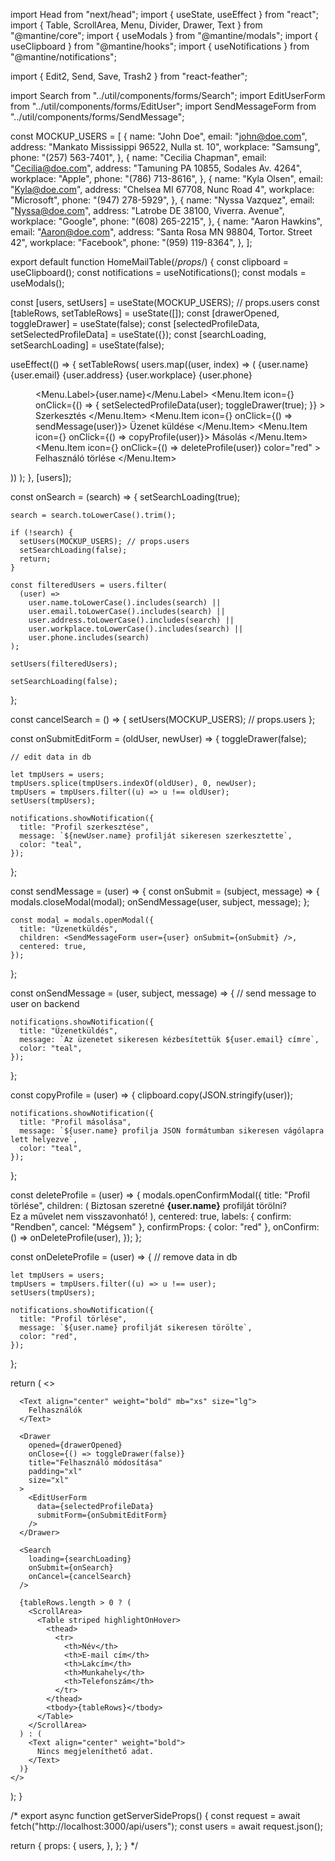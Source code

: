 import Head from "next/head";
import { useState, useEffect } from "react";
import { Table, ScrollArea, Menu, Divider, Drawer, Text } from "@mantine/core";
import { useModals } from "@mantine/modals";
import { useClipboard } from "@mantine/hooks";
import { useNotifications } from "@mantine/notifications";

import { Edit2, Send, Save, Trash2 } from "react-feather";

import Search from "../util/components/forms/Search";
import EditUserForm from "../util/components/forms/EditUser";
import SendMessageForm from "../util/components/forms/SendMessage";

const MOCKUP_USERS = [
  {
    name: "John Doe",
    email: "john@doe.com",
    address: "Mankato Mississippi 96522, Nulla st. 10",
    workplace: "Samsung",
    phone: "(257) 563-7401",
  },
  {
    name: "Cecilia Chapman",
    email: "Cecilia@doe.com",
    address: "Tamuning PA 10855, Sodales Av. 4264",
    workplace: "Apple",
    phone: "(786) 713-8616",
  },
  {
    name: "Kyla Olsen",
    email: "Kyla@doe.com",
    address: "Chelsea MI 67708, Nunc Road 4",
    workplace: "Microsoft",
    phone: "(947) 278-5929",
  },
  {
    name: "Nyssa Vazquez",
    email: "Nyssa@doe.com",
    address: "Latrobe DE 38100, Viverra. Avenue",
    workplace: "Google",
    phone: "(608) 265-2215",
  },
  {
    name: "Aaron Hawkins",
    email: "Aaron@doe.com",
    address: "Santa Rosa MN 98804, Tortor. Street 42",
    workplace: "Facebook",
    phone: "(959) 119-8364",
  },
];

export default function HomeMailTable(/*props*/) {
  const clipboard = useClipboard();
  const notifications = useNotifications();
  const modals = useModals();

  const [users, setUsers] = useState(MOCKUP_USERS); // props.users
  const [tableRows, setTableRows] = useState([]);
  const [drawerOpened, toggleDrawer] = useState(false);
  const [selectedProfileData, setSelectedProfileData] = useState({});
  const [searchLoading, setSearchLoading] = useState(false);

  useEffect(() => {
    setTableRows(
      users.map((user, index) => (
        <tr key={index}>
          <td>{user.name}</td>
          <td>{user.email}</td>
          <td>{user.address}</td>
          <td>{user.workplace}</td>
          <td>{user.phone}</td>
          <td>
            <Menu>
              <Menu.Label>{user.name}</Menu.Label>
              <Menu.Item
                icon={<Edit2 />}
                onClick={() => {
                  setSelectedProfileData(user);
                  toggleDrawer(true);
                }}
              >
                Szerkesztés
              </Menu.Item>
              <Menu.Item icon={<Send />} onClick={() => sendMessage(user)}>
                Üzenet küldése
              </Menu.Item>
              <Divider />
              <Menu.Item icon={<Save />} onClick={() => copyProfile(user)}>
                Másolás
              </Menu.Item>
              <Menu.Item
                icon={<Trash2 />}
                onClick={() => deleteProfile(user)}
                color="red"
              >
                Felhasználó törlése
              </Menu.Item>
            </Menu>
          </td>
        </tr>
      ))
    );
  }, [users]);

  const onSearch = (search) => {
    setSearchLoading(true);

    search = search.toLowerCase().trim();

    if (!search) {
      setUsers(MOCKUP_USERS); // props.users
      setSearchLoading(false);
      return;
    }

    const filteredUsers = users.filter(
      (user) =>
        user.name.toLowerCase().includes(search) ||
        user.email.toLowerCase().includes(search) ||
        user.address.toLowerCase().includes(search) ||
        user.workplace.toLowerCase().includes(search) ||
        user.phone.includes(search)
    );

    setUsers(filteredUsers);

    setSearchLoading(false);
  };

  const cancelSearch = () => {
    setUsers(MOCKUP_USERS); // props.users
  };

  const onSubmitEditForm = (oldUser, newUser) => {
    toggleDrawer(false);

    // edit data in db

    let tmpUsers = users;
    tmpUsers.splice(tmpUsers.indexOf(oldUser), 0, newUser);
    tmpUsers = tmpUsers.filter((u) => u !== oldUser);
    setUsers(tmpUsers);

    notifications.showNotification({
      title: "Profil szerkesztése",
      message: `${newUser.name} profilját sikeresen szerkesztette`,
      color: "teal",
    });
  };

  const sendMessage = (user) => {
    const onSubmit = (subject, message) => {
      modals.closeModal(modal);
      onSendMessage(user, subject, message);
    };

    const modal = modals.openModal({
      title: "Üzenetküldés",
      children: <SendMessageForm user={user} onSubmit={onSubmit} />,
      centered: true,
    });
  };

  const onSendMessage = (user, subject, message) => {
    // send message to user on backend

    notifications.showNotification({
      title: "Üzenetküldés",
      message: `Az üzenetet sikeresen kézbesítettük ${user.email} címre`,
      color: "teal",
    });
  };

  const copyProfile = (user) => {
    clipboard.copy(JSON.stringify(user));

    notifications.showNotification({
      title: "Profil másolása",
      message: `${user.name} profilja JSON formátumban sikeresen vágólapra lett helyezve`,
      color: "teal",
    });
  };

  const deleteProfile = (user) => {
    modals.openConfirmModal({
      title: "Profil törlése",
      children: (
        <Text size="sm" lineClamp={2}>
          Biztosan szeretné <b>{user.name}</b> profilját törölni?
          <br />
          Ez a művelet nem visszavonható!
        </Text>
      ),
      centered: true,
      labels: { confirm: "Rendben", cancel: "Mégsem" },
      confirmProps: { color: "red" },
      onConfirm: () => onDeleteProfile(user),
    });
  };

  const onDeleteProfile = (user) => {
    // remove data in db

    let tmpUsers = users;
    tmpUsers = tmpUsers.filter((u) => u !== user);
    setUsers(tmpUsers);

    notifications.showNotification({
      title: "Profil törlése",
      message: `${user.name} profilját sikeresen törölte`,
      color: "red",
    });
  };

  return (
    <>
      <Head>
        <title>Felhasználók | Nextine</title>
        <meta
          name="description"
          content="A Nextine oldal felhasználókat kezelő oldala."
        />
      </Head>

      <Text align="center" weight="bold" mb="xs" size="lg">
        Felhasználók
      </Text>

      <Drawer
        opened={drawerOpened}
        onClose={() => toggleDrawer(false)}
        title="Felhasználó módosítása"
        padding="xl"
        size="xl"
      >
        <EditUserForm
          data={selectedProfileData}
          submitForm={onSubmitEditForm}
        />
      </Drawer>

      <Search
        loading={searchLoading}
        onSubmit={onSearch}
        onCancel={cancelSearch}
      />

      {tableRows.length > 0 ? (
        <ScrollArea>
          <Table striped highlightOnHover>
            <thead>
              <tr>
                <th>Név</th>
                <th>E-mail cím</th>
                <th>Lakcím</th>
                <th>Munkahely</th>
                <th>Telefonszám</th>
              </tr>
            </thead>
            <tbody>{tableRows}</tbody>
          </Table>
        </ScrollArea>
      ) : (
        <Text align="center" weight="bold">
          Nincs megjeleníthető adat.
        </Text>
      )}
    </>
  );
}

/*
export async function getServerSideProps() {
  const request = await fetch("http://localhost:3000/api/users");
  const users = await request.json();

  return {
    props: {
      users,
    },
  };
}
*/